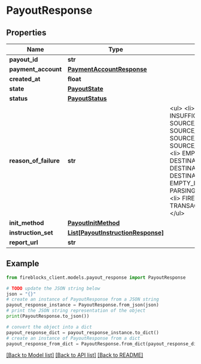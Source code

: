 # PayoutResponse


## Properties

Name | Type | Description | Notes
------------ | ------------- | ------------- | -------------
**payout_id** | **str** |  | 
**payment_account** | [**PaymentAccountResponse**](PaymentAccountResponse.md) |  | 
**created_at** | **float** |  | 
**state** | [**PayoutState**](PayoutState.md) |  | 
**status** | [**PayoutStatus**](PayoutStatus.md) |  | 
**reason_of_failure** | **str** | &lt;ul&gt;  &lt;li&gt; INSUFFICIENT_BALANCE&lt;/li&gt; &lt;li&gt; SOURCE_TRANSLATION&lt;/li&gt; &lt;li&gt; SOURCE_NOT_UNIQUE&lt;/li&gt; &lt;li&gt; SOURCE_NOT_FOUND&lt;/li&gt; &lt;li&gt; SOURCE_TYPE_NOT_SUPPORTED&lt;/li&gt; &lt;li&gt; EMPTY_SOURCE&lt;/li&gt; &lt;li&gt; DESTINATION_TRANSLATION&lt;/li&gt; &lt;li&gt; DESTINATION_NOT_UNIQUE&lt;/li&gt; &lt;li&gt; DESTINATION_NOT_FOUND&lt;/li&gt; &lt;li&gt; EMPTY_DESTINATION&lt;/li&gt; &lt;li&gt; PARSING &lt;/li&gt; &lt;li&gt; UNKNOWN&lt;/li&gt; &lt;li&gt; FIREBLOCKS_CLIENT&lt;/li&gt; &lt;li&gt; TRANSACTION_SUBMISSION&lt;/li&gt; &lt;/ul&gt;  | [optional] 
**init_method** | [**PayoutInitMethod**](PayoutInitMethod.md) |  | [optional] 
**instruction_set** | [**List[PayoutInstructionResponse]**](PayoutInstructionResponse.md) |  | 
**report_url** | **str** |  | [optional] 

## Example

```python
from fireblocks_client.models.payout_response import PayoutResponse

# TODO update the JSON string below
json = "{}"
# create an instance of PayoutResponse from a JSON string
payout_response_instance = PayoutResponse.from_json(json)
# print the JSON string representation of the object
print(PayoutResponse.to_json())

# convert the object into a dict
payout_response_dict = payout_response_instance.to_dict()
# create an instance of PayoutResponse from a dict
payout_response_from_dict = PayoutResponse.from_dict(payout_response_dict)
```
[[Back to Model list]](../README.md#documentation-for-models) [[Back to API list]](../README.md#documentation-for-api-endpoints) [[Back to README]](../README.md)


